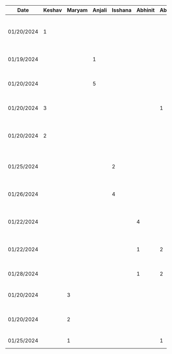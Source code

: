 | Date       | Keshav | Maryam | Anjali | Isshana | Abhinit | Abhinav | Task                                                    |
| ---------- | ------ | ------ | ------ | ------- | ------- | ------- | ------------------------------------------------------- |
| 01/20/2024 | 1      |        |        |         |         |         | Configure Repository permissions, README, timelog       |
| 01/19/2024 |        |        | 1      |         |         |         | List out all of the functional properties               |
| 01/20/2024 |        |        | 5      |         |         |         | Created the mockups for 2 functional properties         |
| 01/20/2024 | 3      |        |        |         |         |    1    | D1 work on NFPs and User Population                     |
| 01/20/2024 | 2      |        |        |         |         |         | Figma mockups for Notifications and the Feedback system |
| 01/25/2024 |        |        |        |   2     |         |         | Create user scenarios for adding club event             |
| 01/26/2024 |        |        |        |   4     |         |         | Created Figma mockups for 2 functional properties       |
| 01/22/2024 |        |        |        |         |    4    |         | Created user scenarios for searching clubs & recs       |
| 01/22/2024 |        |        |        |         |    1    |    2    | Added to stakeholders and human human values            |
| 01/28/2024 |        |        |        |         |    1    |    2    | Presentation Slides Prep + Review                       |
| 01/20/2024 |        |  3     |        |         |         |         | Wrote the introduction for the report                   |
| 01/20/2024 |        |  2     |        |         |         |         | Figma mockups for recommendation system                 |
| 01/25/2024 |        |  1     |        |         |         |    1    | Proof read report                                       |
